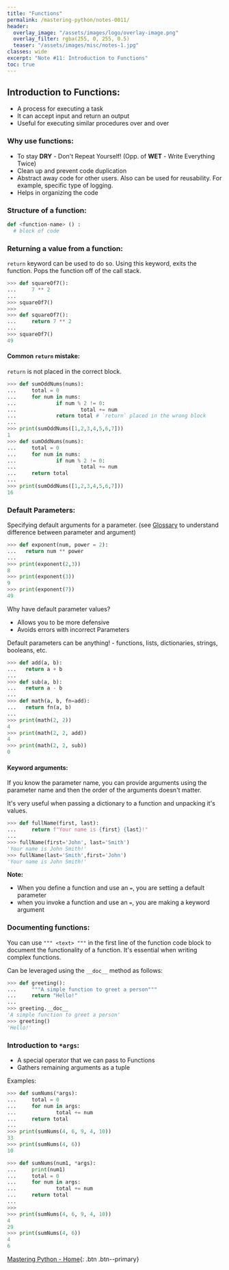 ```yaml
---
title: "Functions"
permalink: /mastering-python/notes-0011/
header:
  overlay_image: "/assets/images/logo/overlay-image.png"
  overlay_filter: rgba(255, 0, 255, 0.5)
  teaser: "/assets/images/misc/notes-1.jpg"
classes: wide
excerpt: "Note #11: Introduction to Functions"
toc: true
---
```


## Introduction to Functions:

* A process for executing a task
* It can accept input and return an output
* Useful for executing similar procedures over and over

### Why use functions:

* To stay **DRY** - Don't Repeat Yourself! (Opp. of **WET** - Write Everything Twice)
* Clean up and prevent code duplication
* Abstract away code for other users. Also can be used for reusability. For example, specific type of logging.
* Helps in organizing the code

### Structure of a function:

```python
def <function-name> () :
  # block of code
```

### Returning a value from a function:

`return` keyword can be used to do so. Using this keyword, exits the function. Pops the function off of the call stack.

```python
>>> def squareOf7():
...     7 ** 2
...
>>> squareOf7()
>>>
>>> def squareOf7():
...     return 7 ** 2
...
>>> squareOf7()
49
```
#### Common `return` mistake:

`return` is not placed in the correct block.
```python
>>> def sumOddNums(nums):
...     total = 0
...     for num in nums:
...             if num % 2 != 0:
...                     total += num
...             return total # `return` placed in the wrong block
...
>>> print(sumOddNums([1,2,3,4,5,6,7]))
1
>>> def sumOddNums(nums):
...     total = 0
...     for num in nums:
...             if num % 2 != 0:
...                     total += num
...     return total
...
>>> print(sumOddNums([1,2,3,4,5,6,7]))
16
```

### Default Parameters:

Specifying default arguments for a parameter. (see [Glossary](/mastering-python/notes-0000) to understand difference between parameter and argument)

```python
>>> def exponent(num, power = 2):
...   return num ** power
...
>>> print(exponent(2,3))
8
>>> print(exponent(3))
9
>>> print(exponent(7))
49
```

Why have default parameter values?
* Allows you to be more defensive
* Avoids errors with incorrect Parameters

Default parameters can be anything! - functions, lists, dictionaries, strings, booleans, etc.

```python
>>> def add(a, b):
...   return a + b
...
>>> def sub(a, b):
...   return a - b
...
>>> def math(a, b, fn=add):
...   return fn(a, b)
...
>>> print(math(2, 2))
4
>>> print(math(2, 2, add))
4
>>> print(math(2, 2, sub))
0
```

#### Keyword arguments:

If you know the parameter name, you can provide arguments using the parameter name and then the order of the arguments doesn't matter.

It's very useful when passing a dictionary to a function and unpacking it's values.

```python
>>> def fullName(first, last):
...     return f"Your name is {first} {last}!"
...
>>> fullName(first='John', last='Smith')
'Your name is John Smith!'
>>> fullName(last='Smith',first='John')
'Your name is John Smith!'
```

**Note:**
* When you define a function and use an `=`, you are setting a default parameter
* when you invoke a function and use an `=`, you are making a keyword argument

### Documenting functions:

You can use `""" <text> """` in the first line of the function code block to document the functionality of a function. It's essential when writing complex functions.

Can be leveraged using the `__doc__` method as follows:

```python
>>> def greeting():
...     """A simple function to greet a person"""
...     return "Hello!"
...
>>> greeting.__doc__
'A simple function to greet a person'
>>> greeting()
'Hello!'
```

### Introduction to `*args`:

* A special operator that we can pass to Functions
* Gathers remaining arguments as a tuple

Examples:

```python
>>> def sumNums(*args):
...     total = 0
...     for num in args:
...             total += num
...     return total
...
>>> print(sumNums(4, 6, 9, 4, 10))
33
>>> print(sumNums(4, 6))
10
```

```python
>>> def sumNums(num1, *args):
...     print(num1)
...     total = 0
...     for num in args:
...             total += num
...     return total
...
>>>
>>> print(sumNums(4, 6, 9, 4, 10))
4
29
>>> print(sumNums(4, 6))
4
6
```

[Mastering Python - Home](/mastering-python/){: .btn .btn--primary}
